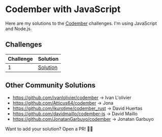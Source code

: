 # Codember with JavaScript

Here are my solutions to the [Codember](https://codember.dev/) challenges. I'm using JavaScript and Node.js.

## Challenges

| Challenge | Solution |
| --- | --- |
| 1 | [Solution](/challenge01/) |


## Other Community Solutions

- https://github.com/ivanlolivier/codember -> Ivan L'olivier <ivanlolivier>
- https://github.com/Atticus64/codember -> Jona <Atticus64>
- https://github.com/ikurotime/codember_rust -> David Huertas <ikurotime>
- https://github.com/davidmaillo/codember-js -> David Maillo <davidmaillo>
- https://github.com/JonatanGarbuyo/codember -> Jonatan Garbuyo <JonatanGarbuyo>

Want to add your solution? Open a PR! 🧑‍💻
